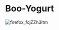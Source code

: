 # Boo-Yogurt


![firefox_fcjZZh3Itm](https://user-images.githubusercontent.com/109097651/178761133-27bdc977-9f9e-4252-a2a1-0ad8fd5d5651.gif)
